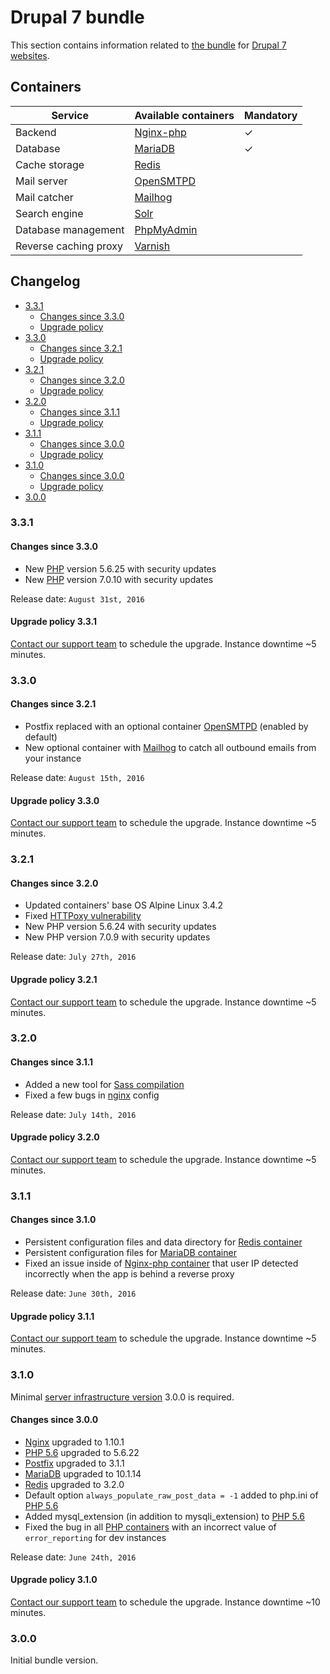 # Drupal 7 bundle

This section contains information related to [the bundle](README.md) for [Drupal 7 websites](../../apps/drupal/README.md). 

## Containers

| Service | Available containers | Mandatory |
| --------------------- | ---------------------------------------------- | - |
| Backend               | [Nginx-php](../containers/nginx-php/README.md) | ✓ |
| Database              | [MariaDB](../containers/mariadb.md)            | ✓ |
| Cache storage         | [Redis](../containers/redis.md)                |   |
| Mail server           | [OpenSMTPD](../containers/opensmtpd.md)        |   |
| Mail catcher          | [Mailhog](../containers/mailhog.md)            |   |
| Search engine         | [Solr](../containers/apache-solr.md)           |   |
| Database management   | [PhpMyAdmin](../containers/phpmyadmin.md)      |   |
| Reverse caching proxy | [Varnish](../containers/varnish.md)            | &nbsp; |

## Changelog

* [3.3.1](#331)
    * [Changes since 3.3.0](#changes-since-330)
    * [Upgrade policy](#upgrade-policy-331)
* [3.3.0](#330)
    * [Changes since 3.2.1](#changes-since-321)
    * [Upgrade policy](#upgrade-policy-330)
* [3.2.1](#321)
    * [Changes since 3.2.0](#changes-since-320)
    * [Upgrade policy](#upgrade-policy-321)
* [3.2.0](#320)
    * [Changes since 3.1.1](#changes-since-311)
    * [Upgrade policy](#upgrade-policy-320)
* [3.1.1](#311)
    * [Changes since 3.0.0](#changes-since-310)
    * [Upgrade policy](#upgrade-policy-311)
* [3.1.0](#310)
    * [Changes since 3.0.0](#changes-since-300)
    * [Upgrade policy](#upgrade-policy-310)
* [3.0.0](#300)

### 3.3.1

#### Changes since 3.3.0

* New [PHP](../containers/nginx-php/php.md) version 5.6.25 with security updates 
* New [PHP](../containers/nginx-php/php.md) version 7.0.10 with security updates 

Release date: `August 31st, 2016`

#### Upgrade policy 3.3.1

[Contact our support team](../../product/support.md) to schedule the upgrade. Instance downtime ~5 minutes.

### 3.3.0

#### Changes since 3.2.1

* Postfix replaced with an optional container [OpenSMTPD](../containers/opensmtpd.md) (enabled by default)
* New optional container with [Mailhog](../containers/mailhog.md) to catch all outbound emails from your instance 

Release date: `August 15th, 2016`

#### Upgrade policy 3.3.0

[Contact our support team](../../product/support.md) to schedule the upgrade. Instance downtime ~5 minutes.

### 3.2.1

#### Changes since 3.2.0

* Updated containers' base OS Alpine Linux 3.4.2
* Fixed <a href="https://httpoxy.org/#mitigate-nginx" target="_blank">HTTPoxy vulnerability</a>
* New PHP version 5.6.24 with security updates
* New PHP version 7.0.9 with security updates

Release date: `July 27th, 2016`

#### Upgrade policy 3.2.1

[Contact our support team](../../product/support.md) to schedule the upgrade. Instance downtime ~5 minutes.

### 3.2.0

#### Changes since 3.1.1

* Added a new tool for [Sass compilation](../../apps/sass.md)
* Fixed a few bugs in [nginx](../containers/nginx-php/nginx.md) config

Release date: `July 14th, 2016`

#### Upgrade policy 3.2.0

[Contact our support team](../../product/support.md) to schedule the upgrade. Instance downtime ~5 minutes.

### 3.1.1

#### Changes since 3.1.0

* Persistent configuration files and data directory for [Redis container](../containers/redis.md) 
* Persistent configuration files for [MariaDB container](../containers/mariadb.md)
* Fixed an issue inside of [Nginx-php container](../containers/nginx-php/README.md) that user IP detected incorrectly when the app is behind a reverse proxy

Release date: `June 30th, 2016`

#### Upgrade policy 3.1.1

[Contact our support team](../../product/support.md) to schedule the upgrade. Instance downtime ~5 minutes.

### 3.1.0

Minimal [server infrastructure version](../versioning.md) 3.0.0 is required.

#### Changes since 3.0.0

* [Nginx](../containers/nginx-php/nginx.md) upgraded to 1.10.1 
* [PHP 5.6](../containers/nginx-php/php.md) upgraded to 5.6.22
* [Postfix](../containers/nginx-php/postfix.md) upgraded to 3.1.1
* [MariaDB](../containers/mariadb.md) upgraded to 10.1.14
* [Redis](../containers/redis.md) upgraded to 3.2.0
* Default option `always_populate_raw_post_data = -1` added to php.ini of [PHP 5.6](../containers/nginx-php/php.md) 
* Added mysql_extension (in addition to mysqli_extension) to [PHP 5.6](../containers/nginx-php/php.md)
* Fixed the bug in all [PHP containers](../containers/nginx-php/php.md) with an incorrect value of `error_reporting` for dev instances 

Release date: `June 24th, 2016`

#### Upgrade policy 3.1.0

[Contact our support team](../../product/support.md) to schedule the upgrade. Instance downtime ~10 minutes.

### 3.0.0

Initial bundle version.